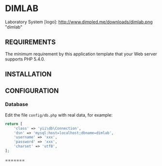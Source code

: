 
DIMLAB
================================

Laboratory System
[logo]: http://www.dimpled.me/downloads/dimlab.png "dimlab"

REQUIREMENTS
------------

The minimum requirement by this application template that your Web server supports PHP 5.4.0.


INSTALLATION
------------





CONFIGURATION
-------------

### Database

Edit the file `config/db.php` with real data, for example:

```php
return [
    'class' => 'yii\db\Connection',
    'dsn' => 'mysql:host=localhost;dbname=dimlab',
    'username' => 'xxx',
    'password' => 'xxx',
    'charset' => 'utf8',
];
```
=======
